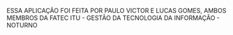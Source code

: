 ESSA APLICAÇÃO FOI FEITA POR PAULO VICTOR E LUCAS GOMES, AMBOS MEMBROS DA FATEC ITU - GESTÃO DA TECNOLOGIA DA INFORMAÇÃO - NOTURNO